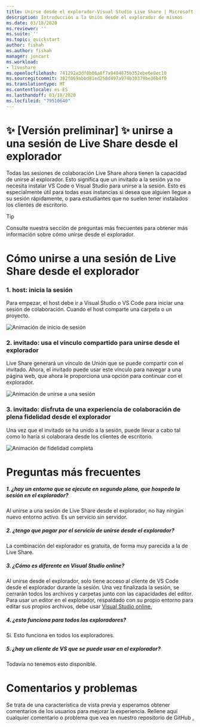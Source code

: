 ```yaml
---
title: Unirse desde el explorador-Visual Studio Live Share | Microsoft Docs
description: Introducción a la Unión desde el explorador de mismos
ms.date: 03/18/2020
ms.reviewer: ''
ms.suite: ''
ms.topic: quickstart
author: fishah
ms.author: fishah
manager: joncart
ms.workload:
- liveshare
ms.openlocfilehash: 741292a3df8b86a8f7a9484875b352ebe6e8ec10
ms.sourcegitcommit: 382f069abbd81ed258d497a974b30379be36b4f0
ms.translationtype: MT
ms.contentlocale: es-ES
ms.lasthandoff: 03/18/2020
ms.locfileid: "79510640"
---
```

<!--
Copyright &copy; Microsoft Corporation
All rights reserved.
Creative Commons Attribution 4.0 License (International): https://creativecommons.org/licenses/by/4.0/legalcode
-->

# <a name="preview-joining-a-live-share-session-from-the-browser"></a>✨ [Versión preliminar] ✨ unirse a una sesión de Live Share desde el explorador

Todas las sesiones de colaboración Live Share ahora tienen la capacidad de unirse al explorador. Esto significa que un invitado a la sesión ya no necesita instalar VS Code o Visual Studio para unirse a la sesión. Esto es especialmente útil para todas esas instancias si desea que alguien llegue a su sesión rápidamente, o para estudiantes que no suelen tener instalados los clientes de escritorio.

> [!TIP]
> Consulte nuestra sección de preguntas más frecuentes para obtener más información sobre cómo unirse desde el explorador.

# <a name="how-to-join-a-live-share-session-from-the-browser"></a>Cómo unirse a una sesión de Live Share desde el explorador 

### <a name="1-host-starts-session"></a>1. host: inicia la sesión 
Para empezar, el host debe ir a Visual Studio o VS Code para iniciar una sesión de colaboración. Cuando el host comparte una carpeta o un proyecto.

![Animación de inicio de sesión](https://user-images.githubusercontent.com/51928518/76938928-b814e300-68b4-11ea-923e-cefabd4688c6.gif)

### <a name="2-guest-uses-shared-link-to-join-from-browser"></a>2. invitado: usa el vínculo compartido para unirse desde el explorador 
Live Share generará un vínculo de Unión que se puede compartir con el invitado. Ahora, el invitado puede usar este vínculo para navegar a una página web, que ahora le proporciona una opción para continuar con el explorador.

![Animación de unirse a una sesión](https://user-images.githubusercontent.com/51928518/76941137-b8af7880-68b8-11ea-8228-41fdf4afd3ef.gif)

### <a name="3-guest-enjoys-full-fidelity-collaboration-experience-from-browser"></a>3. invitado: disfruta de una experiencia de colaboración de plena fidelidad desde el explorador 
Una vez que el invitado se ha unido a la sesión, puede llevar a cabo tal como lo haría si colaborara desde los clientes de escritorio.

![Animación de fidelidad completa](https://user-images.githubusercontent.com/51928518/76942009-40e24d80-68ba-11ea-885c-6eb1069ed550.gif)
# <a name="frequently-asked-questions"></a>Preguntas más frecuentes 

##### <a name="1-is-there-an-environment-running-in-the-background-that-is-hosting-my-session-in-the-browser"></a>1. ¿hay un entorno que se ejecute en segundo plano, que hospeda la sesión en el explorador?
Al unirse a una sesión de Live Share desde el explorador, no hay ningún nuevo entorno activo. Es un servicio sin servidor. 
##### <a name="2-do-i-have-to-pay-for-the-service-of-joining-from-the-browser"></a>2. ¿tengo que pagar por el servicio de unirse desde el explorador?
La combinación del explorador es gratuita, de forma muy parecida a la de Live Share.

##### <a name="3-how-is-this-different-from-visual-studio-online"></a>3. ¿Cómo es diferente en Visual Studio online?
Al unirse desde el explorador, solo tiene acceso al cliente de VS Code desde el explorador durante la sesión. Una vez finalizada la sesión, se cerrarán todos los archivos y carpetas junto con las capacidades del editor. Para usar un editor en el explorador, respaldado con su propio entorno para editar sus propios archivos, debe usar [Visual Studio online.](aka.ms/vso)

##### <a name="4-does-this-work-for-all-browsers"></a>4. ¿esto funciona para todos los exploradores?
Sí. Esto funciona en todos los exploradores. 
##### <a name="5-is-there-a-vs-client-that-i-can-use-in-the-browser"></a>5. ¿hay un cliente de VS que se puede usar en el explorador?
Todavía no tenemos esto disponible. 

# <a name="feedback-and-issues"></a>Comentarios y problemas 
Se trata de una característica de vista previa y esperamos obtener comentarios de los usuarios para mejorar la experiencia. Rellene aquí cualquier comentario o problema que vea en nuestro repositorio de GitHub [.](https://github.com/MicrosoftDocs/live-share/issues/new?template=bug_report.md)